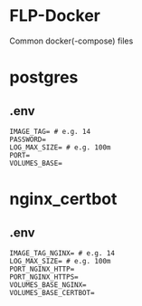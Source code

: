 # FLP-Docker
Common docker(-compose) files

# postgres

## .env
```
IMAGE_TAG= # e.g. 14
PASSWORD=
LOG_MAX_SIZE= # e.g. 100m
PORT=
VOLUMES_BASE=
```

# nginx\_certbot

## .env
```
IMAGE_TAG_NGINX= # e.g. 14
LOG_MAX_SIZE= # e.g. 100m
PORT_NGINX_HTTP=
PORT_NGINX_HTTPS=
VOLUMES_BASE_NGINX=
VOLUMES_BASE_CERTBOT=
```
